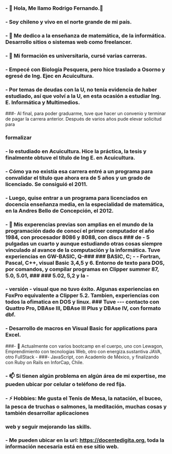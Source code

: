 ### - 🔭 Hola, Me llamo Rodrigo Fernando.👋

### -  Soy chileno y vivo en el norte grande de mi país.

### - 🌱 Me dedico a la enseñanza de matemática, de la informática. Desarrollo sitios o sistemas web como freelancer.
### - 👯 Mi formación es universitaria, cursé varias carreras. 
### - Empecé con Biología Pesquera, pero hice traslado a Osorno y egresé de Ing. Ejec en Acuicultura.
### - Por temas de deudas con la U, no tenía evidencia de haber estudiado, así que volví a la U, en esta ocasión a estudiar Ing. E. Informática y Multimedios.
###- Al final, para poder graduarme, tuve que hacer un convenio y terminar de pagar la carrera anterior. Después de varios años pude elevar solicitud para 
### formalizar 
### - lo estudiado en Acuicultura. Hice la práctica, la tesis y finalmente obtuve el título de Ing E. en Acuicultura. 
### - Cómo ya no existía esa carrera entré a un programa para convalidar el título que ahora era de 5 años y un grado de licenciado. Se consiguió el 2011.
### - Luego, quise entrar a un programa para licenciados en docencia enseñanza media, en la especialidad de matemática, en la Andres Bello de Concepción, el 2012.
### - 🤔 Mis experencias previas son amplias en el mundo de la programación dado de conocí el primer computador el año 1984, con procesador 8086 y 8088, con discs ### de - 5 pulgadas un cuarto y aunque estudiando otras cosas siempre vinculado al avance de la computación y la informática. Tuve experiencias en GW-BASIC, Q-### ### BASIC, C; - - Fortran, Pascal, C++, visual Basic 3,4,5 y 6. Entorno de texto para DOS, por comandos, y compilar programas en Clipper summer 87, 5.0, 5.01, ### ### 5.02, 5,2 y la - 
### - versión - visual que no tuvo éxito. Algunas experiencias en FoxPro equivalente a Clipper 5.2. Tambien, experiencias con todos la ofimatica en DOS y linux. ### Tuve --- contacto con Quattro Pro, DBAse III, DBAse III Plus y DBAse IV, con formato dbf.
### - Desarrollo de macros en Visual Basic for applications para Excel.
###- 💬 Actualmente con varios bootcamp en el cuerpo, uno con Lewagon, Emprendimiento con tecnologias Web, otro con energiza.sustantiva JAVA, otro FullStack - 
###- JavaScript, con Academlo de México, y finalizando con Ruby on Rails en InforCap, Chile.
### - 📫 Si tienen algún problema en algún área de mi expertise, me pueden ubicar por celular o teléfono de red fija.

### - ⚡ Hobbies: Me gusta el Tenis de Mesa, la natación, el buceo, la pesca de truchas o salmones, la meditación, muchas cosas y también desarrollar aplicaciones 
### web y seguir mejorando las skills.
### - Me pueden ubicar en la url: https://docentedigita.org, toda la información necesaria está en ese sitio web.


